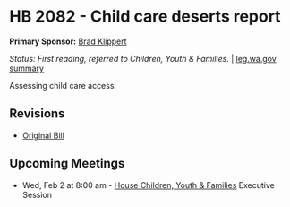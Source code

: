 # HB 2082 - Child care deserts report
**Primary Sponsor:** [Brad Klippert](/person/leg/brad.klippert.md)

*Status: First reading, referred to Children, Youth & Families.* | [leg.wa.gov summary](https://app.leg.wa.gov/billsummary?BillNumber=2082&Year=2021)

Assessing child care access. 

## Revisions
* [Original Bill](1/)

## Upcoming Meetings
* Wed, Feb 2 at 8:00 am - [House Children, Youth & Families](/house/2021-22/CYF/) Executive Session